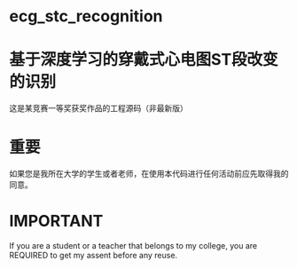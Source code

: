 # ecg_stc_recognition
# 基于深度学习的穿戴式心电图ST段改变的识别

这是某竞赛一等奖获奖作品的工程源码（非最新版）

# 重要
如果您是我所在大学的学生或者老师，在使用本代码进行任何活动前应先取得我的同意。
# IMPORTANT
If you are a student or a teacher that belongs to my college, you are REQUIRED to get my assent before any reuse.
